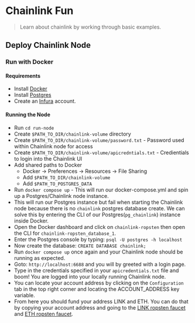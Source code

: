 # Chainlink Fun
> Learn about chainlink by working through basic examples.

## Deploy Chainlink Node

### Run with Docker

#### Requirements
- Install [Docker](https://docs.docker.com/get-docker/)
- Install [Postgres](https://www.postgresql.org/)
- Create an [Infura](https://infura.io/) account.

#### Running the Node
- Run `cd run-node`
- Create `$PATH_TO_DIR/chainlink-volume` directory
- Create `$PATH_TO_DIR/chainlink-volume/password.txt` - Password used within Chainlink node for access
- Create `$PATH_TO_DIR/chainlink-volume/apicredntials.txt` - Credientials to login into the Chainlink UI
- Add shared paths to Docker
  - Docker -> Preferences -> Resources -> File Sharing
  - Add `$PATH_TO_DIR/chainlink-volume`
  - Add `$PATH_TO_POSTGRES_DATA`
- Run `docker compose up` - This will run our docker-compose.yml and spin up a Postgres/Chainlink node instance.
- This will run our Postgres instance but fail when starting the Chainlink node because there is no `chainlink` postgres database create. We can solve this by entering the CLI of our Postgres(`pg_chainlink`) instance inside Docker.
- Open the Docker dashboard and click on `chainlink-ropsten` then open the CLI for `chainlink-ropsten_database_1`.
- Enter the Postgres console by typing: `psql -U postgres -h localhost`
- Now create the database: `CREATE DATABASE chainlink;`
- Run `docker compose up` once again and your Chainlink node should be running as expected.
- Goto: `http://localhost:6688` and you will by greeted with a login page.
- Type in the credentials specified in your `apicredentials.txt` file and boom! You are logged into your locally running Chainlink node.
- You can locate your account address by clicking on the `Configuration` tab in the top right corner and locating the ACCOUNT_ADDRESS key variable.
- From here you should fund your address LINK and ETH. You can do that by copying your account address and going to the [LINK ropsten faucet](https://ropsten.chain.link/) and [ETH ropsten faucet](https://faucet.ropsten.be/).
